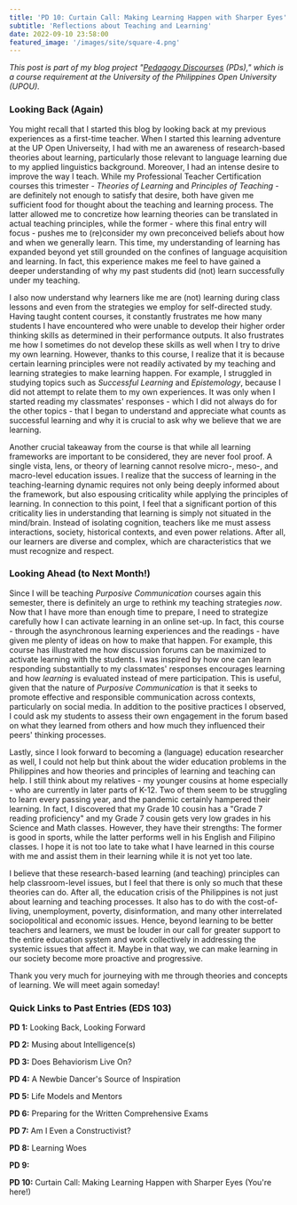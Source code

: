 ```yaml
---
title: 'PD 10: Curtain Call: Making Learning Happen with Sharper Eyes'
subtitle: 'Reflections about Teaching and Learning'
date: 2022-09-10 23:58:00
featured_image: '/images/site/square-4.png'
---
```

*This post is part of my blog project "[Pedagogy Discourses](https://www.pedagogydiscs.wordpress.com) (PDs)," which is a course requirement at the University of the Philippines Open University (UPOU).*

### Looking Back (Again)

You might recall that I started this blog by looking back at my previous experiences as a first-time teacher. When I started this learning adventure at the UP Open Universeity, I had with me an awareness of research-based theories about learning, particularly those relevant to language learning due to my applied linguistics background. Moreover, I had an intense desire to improve the way I teach. While my Professional Teacher Certification courses this trimester - *Theories of Learning* and *Principles of Teaching* - are definitely not enough to satisfy that desire, both have given me sufficient food for thought about the teaching and learning process. The latter allowed me to concretize how learning theories can be translated in actual teaching principles, while the former - where this final entry will focus - pushes me to (re)consider my own preconceived beliefs about how and when we generally learn. This time, my understanding of learning has expanded beyond yet still grounded on the confines of language acquisition and learning. In fact, this experience makes me feel to have gained a deeper understanding of why my past students did (not) learn successfully under my teaching. 

I also now understand why learners like me are (not) learning during class lessons and even from the strategies we employ for self-directed study. Having taught content courses, it constantly frustrates me how many students I have encountered who were unable to develop their higher order thinking skills as determined in their performance outputs. It also frustrates me how I sometimes do not develop these skills as well when I try to drive my own learning. However, thanks to this course, I realize that it is because certain learning principles were not readily activated by my teaching and learning strategies to make learning happen. For example, I struggled in studying topics such as *Successful Learning* and *Epistemology*, because I did not attempt to relate them to my own experiences. It was only when I started reading my classmates' responses - which I did not always do for the other topics - that I began to understand and appreciate what counts as successful learning and why it is crucial to ask why we believe that we are learning.

Another crucial takeaway from the course is that while all learning frameworks are important to be considered, they are never fool proof. A single vista, lens, or theory of learning cannot resolve micro-, meso-, and macro-level education issues. I realize that the success of learning in the teaching-learning dynamic requires not only being deeply informed about the framework, but also espousing criticality while applying the principles of learning. In connection to this point, I feel that a significant portion of this criticality lies in understanding that learning is simply not situated in the mind/brain. Instead of isolating cognition, teachers like me must assess interactions, society, historical contexts, and even power relations. After all, our learners are diverse and complex, which are characteristics that we must recognize and respect.  

### Looking Ahead (to Next Month!)

Since I will be teaching *Purposive Communication* courses again this semester, there is definitely an urge to rethink my teaching strategies *now*. Now that I have more than enough time to prepare, I need to strategize carefully how I can activate learning in an online set-up. In fact, this course - through the asynchronous learning experiences and the readings - have given me plenty of ideas on how to make that happen. For example, this course has illustrated me how discussion forums can be maximized to activate learning with the students. I was inspired by how one can learn responding substantially to my classmates' responses encourages learning and how *learning* is evaluated instead of mere participation. This is useful, given that the nature of *Purposive Communication* is that it seeks to promote effective and responsible communication across contexts, particularly on social media. In addition to the positive practices I observed, I could ask my students to assess their own engagement in the forum based on what they learned from others and how much they influenced their peers' thinking processes. 

Lastly, since I look forward to becoming a (language) education researcher as well, I could not help but think about the wider education problems in the Philippines and how theories and principles of learning and teaching can help. I still think about my relatives - my younger cousins at home especially - who are currently in later parts of K-12. Two of them seem to be struggling to learn every passing year, and the pandemic certainly hampered their learning. In fact, I discovered that my Grade 10 cousin has a "Grade 7 reading proficiency" and my Grade 7 cousin gets very low grades in his Science and Math classes. However, they have their strengths: The former is good in sports, while the latter performs well in his English and Filipino classes. I hope it is not too late to take what I have learned in this course with me and assist them in their learning while it is not yet too late. 

I believe that these research-based learning (and teaching) principles can help classroom-level issues, but I feel that there is only so much that these theories can do. After all, the education crisis of the Philippines is not just about learning and teaching processes. It also has to do with the cost-of-living, unemployment, poverty, disinformation, and many other interrelated sociopolitical and economic issues. Hence, beyond learning to be better teachers and learners, we must be louder in our call for greater support to the entire education system and work collectively in addressing the systemic issues that affect it. Maybe in that way, we can make learning in our society become more proactive and progressive. 

Thank you very much for journeying with me through theories and concepts of learning. We will meet again someday!


### Quick Links to Past Entries (EDS 103)

**PD 1:** Looking Back, Looking Forward

**PD 2:** Musing about Intelligence(s)

**PD 3:** Does Behaviorism Live On?

**PD 4:** A Newbie Dancer's Source of Inspiration

**PD 5:** Life Models and Mentors 

**PD 6:** Preparing for the Written Comprehensive Exams

**PD 7:** Am I Even a Constructivist? 

**PD 8:** Learning Woes

**PD 9:**

**PD 10:** Curtain Call: Making Learning Happen with Sharper Eyes (You're here!)

